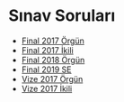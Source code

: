 # Sınav Soruları

<!--Index-->

- [Final 2017 Örgün](./Final%202017%20%C3%96rg%C3%BCn.pdf)
- [Final 2017 İkili](./Final%202017%20%C4%B0kili.pdf)
- [Final 2018 Örgün](./Final%202018%20%C3%96rg%C3%BCn.pdf)
- [Final 2019 SE](./Final%202019%20SE.pdf)
- [Vize 2017 Örgün](./Vize%202017%20%C3%96rg%C3%BCn.pdf)
- [Vize 2017 İkili](./Vize%202017%20%C4%B0kili.pdf)

<!--Index-->
